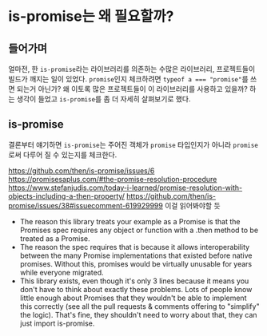 # is-promise는 왜 필요할까?

## 들어가며
얼마전, 한 `is-promise`라는 라이브러리를 의존하는 수많은 라이브러리, 프로젝트들이 빌드가 깨지는 일이 있었다. `promise`인지 체크하려면 `typeof a === "promise"`를 쓰면 되는거 아닌가? 왜 이토록 많은 프로젝트들이 이 라이브러리를 사용하고 있을까? 하는 생각이 들었고 `is-promise`를 좀 더 자세히 살펴보기로 했다.

## is-promise
결론부터 얘기하면 `is-promise`는 주어진 객체가 `promise` 타입인지가 아니라 `promise`로써 다루어 질 수 있는지를 체크한다.

https://github.com/then/is-promise/issues/6
https://promisesaplus.com/#the-promise-resolution-procedure
https://www.stefanjudis.com/today-i-learned/promise-resolution-with-objects-including-a-then-property/
https://github.com/then/is-promise/issues/38#issuecomment-619929999
이걸 읽어봐야할 듯

- The reason this library treats your example as a Promise is that the Promises spec requires any object or function with a .then method to be treated as a Promise.
- The reason the spec requires that is because it allows interoperability between the many Promise implementations that existed before native promises. Without this, promises would be virtually unusable for years while everyone migrated.
- This library exists, even though it's only 3 lines because it means you don't have to think about exactly these problems. Lots of people know little enough about Promises that they wouldn't be able to implement this correctly (see all the pull requests & comments offering to "simplify" the logic). That's fine, they shouldn't need to worry about that, they can just import is-promise.
